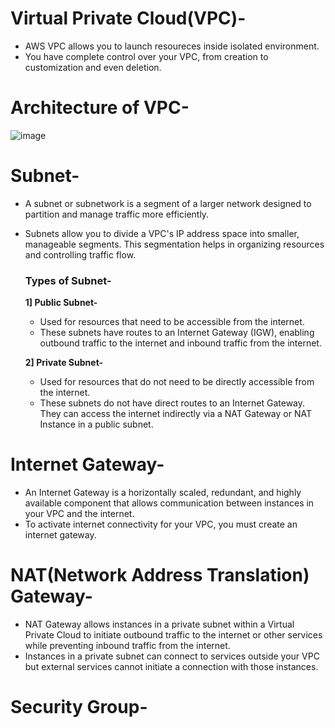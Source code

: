 # Virtual Private Cloud(VPC)-
- AWS VPC allows you to launch resoureces inside isolated environment.
- You have complete control over your VPC, from creation to customization and even deletion.


# Architecture of VPC-

![image](https://github.com/user-attachments/assets/03416acb-6cbc-4c63-a2b9-b64f0e58be6b)

# Subnet-
- A subnet or subnetwork is a segment of a larger network designed to partition and manage traffic more efficiently.
- Subnets allow you to divide a VPC's IP address space into smaller, manageable segments. This segmentation helps in organizing resources and controlling traffic flow.
  ### Types of Subnet-

  **1] Public Subnet-**
    - Used for resources that need to be accessible from the internet.
    - These subnets have routes to an Internet Gateway (IGW), enabling outbound traffic to the internet and inbound traffic from the internet.

  **2] Private Subnet-**
    - Used for resources that do not need to be directly accessible from the internet.
    - These subnets do not have direct routes to an Internet Gateway. They can access the internet indirectly via a NAT Gateway or NAT Instance in a public subnet.
 

 # Internet Gateway-
 - An Internet Gateway is a horizontally scaled, redundant, and highly available component that allows communication between instances in your VPC and the internet.
 - To activate internet connectivity for your VPC, you must create an internet gateway.

# NAT(Network Address Translation) Gateway-
- NAT Gateway allows instances in a private subnet within a Virtual Private Cloud to initiate outbound traffic to the internet or other services while preventing inbound traffic from the internet.
- Instances in a private subnet can connect to services outside your VPC but external services cannot initiate a connection with those instances.

# Security Group-









